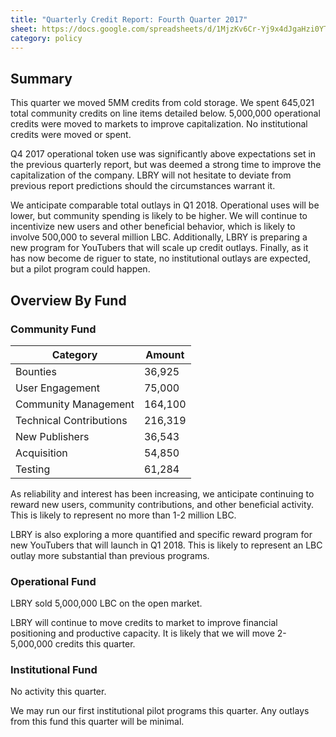 ```yaml
---
title: "Quarterly Credit Report: Fourth Quarter 2017"
sheet: https://docs.google.com/spreadsheets/d/1MjzKv6Cr-Yj9x4dJgaHzi0YT51ib4FBje-3nPfUtQOg/edit?usp=sharing
category: policy
---
```

## Summary

This quarter we moved 5MM credits from cold storage.  We spent 645,021 total community credits on line items detailed below. 5,000,000 operational credits were moved to markets to improve capitalization. No institutional credits were moved or spent.

Q4 2017 operational token use was significantly above expectations set in the previous quarterly report, but was deemed a strong time to improve the capitalization of the company. LBRY will not hesitate to deviate from previous report predictions should the circumstances warrant it.

We anticipate comparable total outlays in Q1 2018. Operational uses will be lower, but community spending is likely to be higher. We will continue to incentivize new users and other beneficial behavior, which is likely to involve 500,000 to several million LBC. Additionally, LBRY is preparing a new program for YouTubers that will scale up credit outlays. Finally, as it has now become de riguer to state, no institutional outlays are expected, but a pilot program could happen.

## Overview By Fund

### Community Fund

| Category | Amount |
|---|---|
| Bounties | 36,925 |
| User Engagement | 75,000 |
| Community Management | 164,100 |
| Technical Contributions | 216,319 |
| New Publishers | 36,543
| Acquisition | 54,850
| Testing | 61,284 |

As reliability and interest has been increasing, we anticipate continuing to reward new users, community contributions, and other beneficial activity. This is likely to represent no more than 1-2 million LBC.

LBRY is also exploring a more quantified and specific reward program for new YouTubers that will launch in Q1 2018. This is likely to represent an LBC outlay more substantial than previous programs.

### Operational Fund

LBRY sold 5,000,000 LBC on the open market.

LBRY will continue to move credits to market to improve financial positioning and productive capacity. It is likely that we will move 2-5,000,000 credits this quarter.

### Institutional Fund

No activity this quarter.

We may run our first institutional pilot programs this quarter. Any outlays from this fund this quarter will be minimal.
